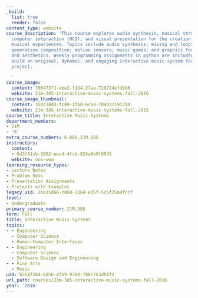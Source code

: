 ```yaml
---
_build:
  list: true
  render: false
content_type: website
course_description: 'This course explores audio synthesis, musical structure, human
  computer interaction (HCI), and visual presentation for the creation of interactive
  musical experiences. Topics include audio synthesis; mixing and looping; MIDI sequencing;
  generative composition; motion sensors; music games; and graphics for UI, visualization,
  and aesthetics. Weekly programming assignments in python are included. Student teams
  build an original, dynamic, and engaging interactive music system for their final
  project.

  '
course_image:
  content: 700473f1-ebe2-f1d4-27aa-729724efd9b6
  website: 21m-385-interactive-music-systems-fall-2016
course_image_thumbnail:
  content: 35dc30d3-fc49-1fa0-6c60-784037191318
  website: 21m-385-interactive-music-systems-fall-2016
course_title: Interactive Music Systems
department_numbers:
- 21M
- '6'
extra_course_numbers: 6.809,21M.585
instructors:
  content:
  - 6d3f41cb-5902-eec4-4fcb-824a8b0f9835
  website: ocw-www
learning_resource_types:
- Lecture Notes
- Problem Sets
- Presentation Assignments
- Projects with Examples
legacy_uid: 2be15d66-c060-1364-e35f-5c5f35a9fccf
level:
- Undergraduate
primary_course_number: 21M.385
term: Fall
title: Interactive Music Systems
topics:
- - Engineering
  - Computer Science
  - Human-Computer Interfaces
- - Engineering
  - Computer Science
  - Software Design and Engineering
- - Fine Arts
  - Music
uid: b554f584-685b-4fb9-939d-788c763db4f2
url_path: courses/21m-385-interactive-music-systems-fall-2016
year: '2016'
---
```

